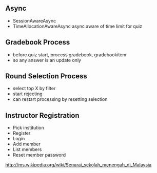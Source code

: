 Async
-----
* SessionAwareAsync
* TimeAllocationAwareAsync async aware of time limit for quiz

Gradebook Process
-----------------
* before quiz start, process gradebook, gradebookitem
* so any answer is an update only

Round Selection Process
------------------------
* select top X by filter
* start rejecting
* can restart processing by resetting selection

Instructor Registration
------------------------
* Pick institution
* Register
* Login
* Add member
* List members
* Reset member password


http://ms.wikipedia.org/wiki/Senarai_sekolah_menengah_di_Malaysia